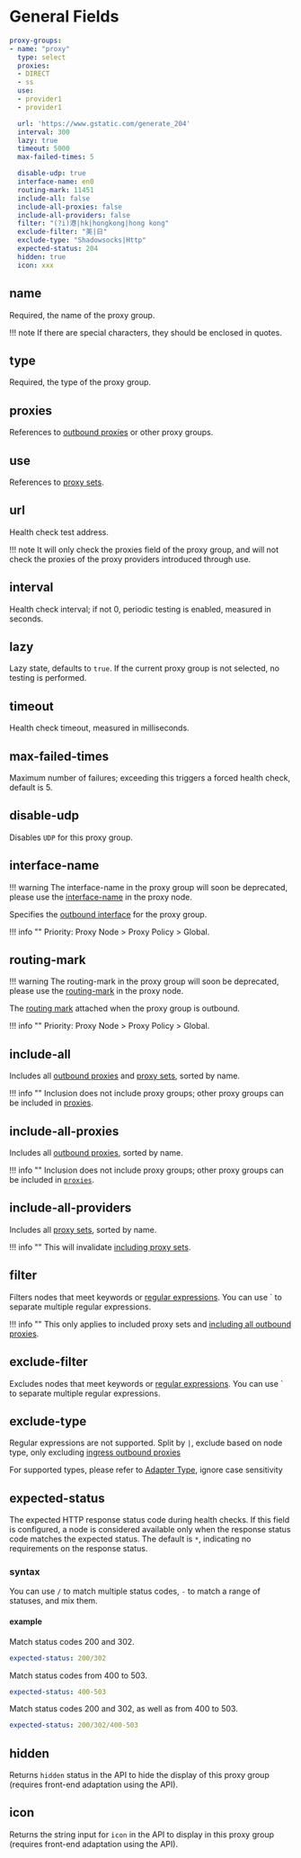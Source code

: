 # General Fields

```{.yaml linenums="1"}
proxy-groups:
- name: "proxy"
  type: select
  proxies:
  - DIRECT
  - ss
  use:
  - provider1
  - provider1

  url: 'https://www.gstatic.com/generate_204'
  interval: 300
  lazy: true
  timeout: 5000
  max-failed-times: 5

  disable-udp: true
  interface-name: en0
  routing-mark: 11451
  include-all: false
  include-all-proxies: false
  include-all-providers: false
  filter: "(?i)港|hk|hongkong|hong kong"
  exclude-filter: "美|日"
  exclude-type: "Shadowsocks|Http"
  expected-status: 204
  hidden: true
  icon: xxx
```

## name

Required, the name of the proxy group.

!!! note
    If there are special characters, they should be enclosed in quotes.

## type

Required, the type of the proxy group.

## proxies

References to [outbound proxies](../proxies/index.md) or other proxy groups.

## use

References to [proxy sets](../proxy-providers/index.md).

## url

Health check test address.

!!! note It will only check the proxies field of the proxy group, and will not check the proxies of the proxy providers introduced through use.

## interval

Health check interval; if not 0, periodic testing is enabled, measured in seconds.

## lazy

Lazy state, defaults to `true`. If the current proxy group is not selected, no testing is performed.

## timeout

Health check timeout, measured in milliseconds.

## max-failed-times

Maximum number of failures; exceeding this triggers a forced health check, default is 5.

## disable-udp

Disables `UDP` for this proxy group.

## interface-name

!!! warning
    The interface-name in the proxy group will soon be deprecated, please use the [interface-name](../proxies/index.md#interface-name) in the proxy node.

Specifies the [outbound interface](../general.md#outbound-interface) for the proxy group.

!!! info ""
    Priority: Proxy Node > Proxy Policy > Global.

## routing-mark


!!! warning
    The routing-mark in the proxy group will soon be deprecated, please use the [routing-mark](../proxies/index.md#routing-mark) in the proxy node.

The [routing mark](../general.md#routing-mark) attached when the proxy group is outbound.

!!! info ""
    Priority: Proxy Node > Proxy Policy > Global.

## include-all

Includes all [outbound proxies](../proxies/index.md) and [proxy sets](../proxy-providers/index.md), sorted by name.

!!! info ""
    Inclusion does not include proxy groups; other proxy groups can be included in [proxies](./index.md#proxies).

## include-all-proxies

Includes all [outbound proxies](../proxies/index.md), sorted by name.

!!! info ""
    Inclusion does not include proxy groups; other proxy groups can be included in [`proxies`](./index.md#proxies).

## include-all-providers

Includes all [proxy sets](../proxy-providers/index.md), sorted by name.

!!! info ""
    This will invalidate [including proxy sets](./index.md#use).

## filter

Filters nodes that meet keywords or [regular expressions](https://github.com/ziishaned/learn-regex/blob/master/translations/README-cn.md). You can use ` to separate multiple regular expressions.

!!! info ""
    This only applies to included proxy sets and [including all outbound proxies](./index.md#include-all-proxies).

## exclude-filter

Excludes nodes that meet keywords or [regular expressions](https://github.com/ziishaned/learn-regex/blob/master/translations/README-cn.md). You can use ` to separate multiple regular expressions.

## exclude-type

Regular expressions are not supported. Split by `|`, exclude based on node type, only excluding [ingress outbound proxies](#proxies)

For supported types, please refer to [Adapter Type](https://github.com/MetaCubeX/mihomo/blob/fbead56ec97ae93f904f4476df1741af718c9c2a/constant/adapters.go#L18-L45), ignore case sensitivity

## expected-status

The expected HTTP response status code during health checks. If this field is configured, a node is considered available only when the response status code matches the expected status. The default is `*`, indicating no requirements on the response status.

### syntax

You can use `/` to match multiple status codes, `-` to match a range of statuses, and mix them.

#### example

Match status codes 200 and 302.

```{.yaml linenums="1"}
expected-status: 200/302
```

Match status codes from 400 to 503.

```{.yaml linenums="1"}
expected-status: 400-503
```

Match status codes 200 and 302, as well as from 400 to 503.

```{.yaml linenums="1"}
expected-status: 200/302/400-503
```

## hidden

Returns `hidden` status in the API to hide the display of this proxy group (requires front-end adaptation using the API).

## icon

Returns the string input for `icon` in the API to display in this proxy group (requires front-end adaptation using the API).
